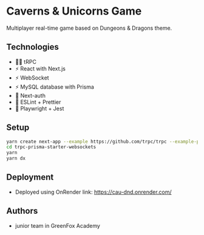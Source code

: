 # Caverns & Unicorns Game

Multiplayer real-time game based on Dungeons & Dragons theme. 

## Technologies

- 🧙‍♂️ tRPC
- ⚡ React with Next.js
- ⚡ WebSocket
- ⚡ MySQL database with Prisma
- 🔐 Next-auth
- 🎨 ESLint + Prettier
- 💚 Playwright + Jest

## Setup

```bash
yarn create next-app --example https://github.com/trpc/trpc --example-path examples/next-prisma-starter-websockets trpc-prisma-starter-websockets
cd trpc-prisma-starter-websockets
yarn
yarn dx
```

## Deployment

- Deployed using OnRender
link: https://cau-dnd.onrender.com/

## Authors

- junior team in GreenFox Academy
